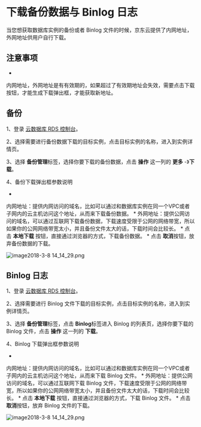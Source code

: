 # 下载备份数据与 Binlog 日志

当您想获取数据库实例的备份或者 Binlog 文件的时候，京东云提供了内网地址，外网地址供用户自行下载。

## 注意事项

* 
内网地址，外网地址是有有效期的，如果超过了有效期地址会失效，需要点击下载按钮，才能生成下载弹出框，才能获取新地址。

## 备份

1、登录 [云数据库 RDS 控制台](https://rds-console.jdcloud.com/database)。

2、选择需要进行备份数据下载的目标实例，点击目标实例的名称，进入到实例详情页。

3、选择 **备份管理**标签，选择你要下载的备份数据，点击 **操作** 这一列的 **更多** -》**下载**。

4、备份下载弹出框参数说明

* 
内网地址：提供内网访问的域名，比如可以通过和数据库实例在同一个VPC或者子网内的云主机访问这个地址，从而来下载备份数据。
* 
外网地址：提供公网访问的域名，可以通过互联网下载备份数据，下载速度受限于公网的网络带宽，所以如果你的公网网络带宽太小，并且备份文件太大的话，下载时间会比较长。
* 
点击 **本地下载** 按钮，直接通过浏览器的方式，下载备份数据。
* 
点击 **取消**按钮，放弃备份数据的下载。

![image2018-3-8 14_14_29.png](https://img1.jcloudcs.com/cms/9de5deac-1a4d-4bea-b6ad-3121e317935b20180308142747.png)

## Binlog 日志

1、登录 [云数据库 RDS 控制台](https://rds-console.jdcloud.com/database)。

2、选择需要进行 Binlog 文件下载的目标实例，点击目标实例的名称，进入到实例详情页。

3、选择 **备份管理**标签，点击 **Binlog**标签进入 Binlog 的列表页，选择你要下载的 Binlog 文件，点击 **操作** 这一列的 **下载**。

4、Binlog 下载弹出框参数说明

* 
内网地址：提供内网访问的域名，比如可以通过和数据库实例在同一个VPC或者子网内的云主机访问这个地址，从而来下载 Binlog 文件。
* 
外网地址：提供公网访问的域名，可以通过互联网下载 Binlog 文件，下载速度受限于公网的网络带宽，所以如果你的公网网络带宽太小，并且备份文件太大的话，下载时间会比较长。
* 
点击 **本地下载** 按钮，直接通过浏览器的方式，下载 Binlog 文件。
* 
点击 **取消**按钮，放弃 Binlog 文件的下载。

![image2018-3-8 14_14_29.png](https://img1.jcloudcs.com/cms/9de5deac-1a4d-4bea-b6ad-3121e317935b20180308142747.png)